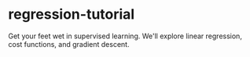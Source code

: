 # regression-tutorial
Get your feet wet in supervised learning. We'll explore linear regression, cost functions, and gradient descent.
